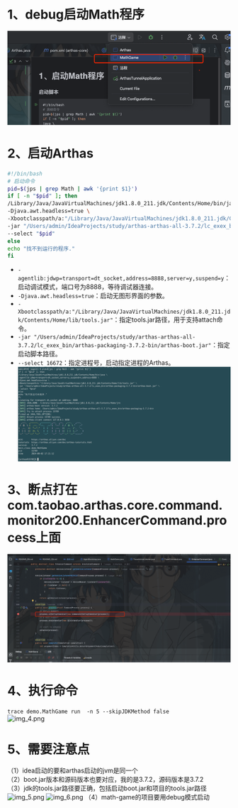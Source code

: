 # 1、debug启动Math程序
![img.png](img.png)

# 2、启动Arthas
```bash
#!/bin/bash
# 启动命令  
pid=$(jps | grep Math | awk '{print $1}')
if [ -n "$pid" ]; then
/Library/Java/JavaVirtualMachines/jdk1.8.0_211.jdk/Contents/Home/bin/java \
-Djava.awt.headless=true \
-Xbootclasspath/a:"/Library/Java/JavaVirtualMachines/jdk1.8.0_211.jdk/Contents/Home/lib/tools.jar" \
-jar "/Users/admin/IdeaProjects/study/arthas-arthas-all-3.7.2/lc_exex_bin/arthas-packaging-3.7.2-bin/arthas-boot.jar" \
--select "$pid"
else
echo "找不到运行的程序."
fi
```

- `-agentlib:jdwp=transport=dt_socket,address=8888,server=y,suspend=y`：启动调试模式，端口号为8888，等待调试器连接。
- `-Djava.awt.headless=true`：启动无图形界面的参数。
- `-Xbootclasspath/a:"/Library/Java/JavaVirtualMachines/jdk1.8.0_211.jdk/Contents/Home/lib/tools.jar"`：指定tools.jar路径，用于支持attach命令。
- `-jar "/Users/admin/IdeaProjects/study/arthas-arthas-all-3.7.2/lc_exex_bin/arthas-packaging-3.7.2-bin/arthas-boot.jar"`：指定启动脚本路径。
- `--select 16672`：指定进程号，启动指定进程的Arthas。
![img_3.png](img_3.png)

# 3、断点打在com.taobao.arthas.core.command.monitor200.EnhancerCommand.process上面

![img_2.png](img_2.png)

# 4、执行命令
```trace demo.MathGame run  -n 5 --skipJDKMethod false ```  
![img_4.png](img_4.png)


# 5、需要注意点
（1）idea启动的要和arthas启动的jvm是同一个<br>
（2）boot.jar版本和源码版本也要对应，我的是3.7.2，源码版本是3.7.2<br>
（3）jdk的tools.jar路径要正确，包括启动boot.jar和项目的tools.jar路径
![img_5.png](img_5.png)
![img_6.png](img_6.png)
（4）math-game的项目要用debug模式启动